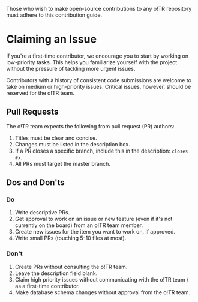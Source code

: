 Those who wish to make open-source contributions to any o!TR repository must adhere to this contribution guide.

# Claiming an Issue

If you're a first-time contributor, we encourage you to start by working on low-priority tasks. This helps you familiarize yourself with the project without the pressure of tackling more urgent issues.

Contributors with a history of consistent code submissions are welcome to take on medium or high-priority issues. Critical issues, however, should be reserved for the o!TR team.

## Pull Requests

The o!TR team expects the following from pull request (PR) authors:

1. Titles must be clear and concise.
2. Changes must be listed in the description box.
3. If a PR closes a specific branch, include this in the description: `closes #x`.
4. All PRs must target the master branch.

## Dos and Don'ts

### Do

1. Write descriptive PRs.
2. Get approval to work on an issue or new feature (even if it's not currently on the board) from an o!TR team member.
3. Create new issues for the item you want to work on, if approved.
4. Write small PRs (touching 5-10 files at most).

### Don't

1. Create PRs without consulting the o!TR team.
2. Leave the description field blank.
3. Claim high priority issues without communicating with the o!TR team / as a first-time contributor.
4. Make database schema changes without approval from the o!TR team.
